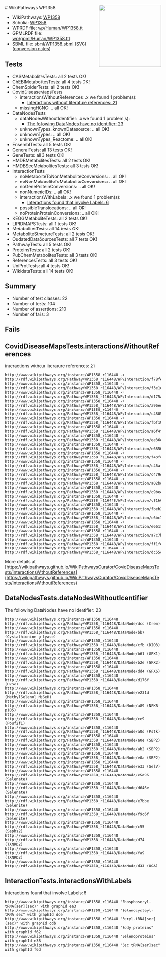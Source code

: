 <img style="float: right; width: 200px" src="../logo.png" />
# WikiPathways WP1358

* WikiPathways: [WP1358](https://identifiers.org/wikipathways:WP1358)
* Scholia: [WP1358](https://scholia.toolforge.org/wikipathways/WP1358)
* WPRDF file: [wp/Human/WP1358.ttl](../wp/Human/WP1358.ttl)
* GPMLRDF file: [wp/gpml/Human/WP1358.ttl](../wp/gpml/Human/WP1358.ttl)
* SBML file: [sbml/WP1358.sbml](../sbml/WP1358.sbml) ([SVG](../sbml/WP1358.svg)) ([conversion notes](../sbml/WP1358.txt))

## Tests
* CASMetabolitesTests: all 2 tests OK!
* ChEBIMetabolitesTests: all 4 tests OK!
* ChemSpiderTests: all 2 tests OK!
* CovidDiseaseMapsTests
    * interactionsWithoutReferences: .x we found 1 problem(s):
        * [Interactions without literature references: 21](#9701cd01)
    * missingHGNC: .. all OK!
* DataNodesTests
    * dataNodesWithoutIdentifier: .x we found 1 problem(s):
        * [The following DataNodes have no identifier: 23](#8792c4b2)
    * unknownTypes_knownDatasource: .. all OK!
    * unknownTypes: .. all OK!
    * unknownTypes_Reactome: .. all OK!
* EnsemblTests: all 5 tests OK!
* GeneralTests: all 13 tests OK!
* GeneTests: all 3 tests OK!
* HMDBMetabolitesTests: all 2 tests OK!
* HMDBSecMetabolitesTests: all 3 tests OK!
* InteractionTests
    * noMetaboliteToNonMetaboliteConversions: .. all OK!
    * noNonMetaboliteToMetaboliteConversions: .. all OK!
    * noGeneProteinConversions: .. all OK!
    * nonNumericIDs: .. all OK!
    * interactionsWithLabels: .x we found 1 problem(s):
        * [Interactions found that involve Labels: 6](#630d267d)
    * possibleTranslocations: .. all OK!
    * noProteinProteinConversions: .. all OK!
* KEGGMetaboliteTests: all 2 tests OK!
* LIPIDMAPSTests: all 1 tests OK!
* MetabolitesTests: all 14 tests OK!
* MetaboliteStructureTests: all 2 tests OK!
* OudatedDataSourcesTests: all 7 tests OK!
* PathwayTests: all 5 tests OK!
* ProteinsTests: all 2 tests OK!
* PubChemMetabolitesTests: all 3 tests OK!
* ReferencesTests: all 3 tests OK!
* UniProtTests: all 4 tests OK!
* WikidataTests: all 14 tests OK!


## Summary

* Number of test classes: 22
* Number of tests: 104
* Number of assertions: 210
* Number of fails: 3

## Fails

<a name="9701cd01" />

## CovidDiseaseMapsTests.interactionsWithoutReferences

Interactions without literature references: 21
```
http://www.wikipathways.org/instance/WP1358_r116448 -> http://rdf.wikipathways.org/Pathway/WP1358_r116448/WP/Interaction/f78fe
http://www.wikipathways.org/instance/WP1358_r116448 -> http://rdf.wikipathways.org/Pathway/WP1358_r116448/WP/Interaction/f3e1d
http://www.wikipathways.org/instance/WP1358_r116448 -> http://rdf.wikipathways.org/Pathway/WP1358_r116448/WP/Interaction/d175a
http://www.wikipathways.org/instance/WP1358_r116448 -> http://rdf.wikipathways.org/Pathway/WP1358_r116448/WP/Interaction/a96ed
http://www.wikipathways.org/instance/WP1358_r116448 -> http://rdf.wikipathways.org/Pathway/WP1358_r116448/WP/Interaction/c4805
http://www.wikipathways.org/instance/WP1358_r116448 -> http://rdf.wikipathways.org/Pathway/WP1358_r116448/WP/Interaction/fbf19
http://www.wikipathways.org/instance/WP1358_r116448 -> http://rdf.wikipathways.org/Pathway/WP1358_r116448/WP/Interaction/a6f4f
http://www.wikipathways.org/instance/WP1358_r116448 -> http://rdf.wikipathways.org/Pathway/WP1358_r116448/WP/Interaction/ee36e
http://www.wikipathways.org/instance/WP1358_r116448 -> http://rdf.wikipathways.org/Pathway/WP1358_r116448/WP/Interaction/e6850
http://www.wikipathways.org/instance/WP1358_r116448 -> http://rdf.wikipathways.org/Pathway/WP1358_r116448/WP/Interaction/f43fc
http://www.wikipathways.org/instance/WP1358_r116448 -> http://rdf.wikipathways.org/Pathway/WP1358_r116448/WP/Interaction/c46af
http://www.wikipathways.org/instance/WP1358_r116448 -> http://rdf.wikipathways.org/Pathway/WP1358_r116448/WP/Interaction/c479d
http://www.wikipathways.org/instance/WP1358_r116448 -> http://rdf.wikipathways.org/Pathway/WP1358_r116448/WP/Interaction/a02bd
http://www.wikipathways.org/instance/WP1358_r116448 -> http://rdf.wikipathways.org/Pathway/WP1358_r116448/WP/Interaction/c9be4
http://www.wikipathways.org/instance/WP1358_r116448 -> http://rdf.wikipathways.org/Pathway/WP1358_r116448/WP/Interaction/c81b0
http://www.wikipathways.org/instance/WP1358_r116448 -> http://rdf.wikipathways.org/Pathway/WP1358_r116448/WP/Interaction/fbeb2
http://www.wikipathways.org/instance/WP1358_r116448 -> http://rdf.wikipathways.org/Pathway/WP1358_r116448/WP/Interaction/c6bc7
http://www.wikipathways.org/instance/WP1358_r116448 -> http://rdf.wikipathways.org/Pathway/WP1358_r116448/WP/Interaction/e6611
http://www.wikipathways.org/instance/WP1358_r116448 -> http://rdf.wikipathways.org/Pathway/WP1358_r116448/WP/Interaction/a7c7b
http://www.wikipathways.org/instance/WP1358_r116448 -> http://rdf.wikipathways.org/Pathway/WP1358_r116448/WP/Interaction/ff1fe
http://www.wikipathways.org/instance/WP1358_r116448 -> http://rdf.wikipathways.org/Pathway/WP1358_r116448/WP/Interaction/dc55c
```

More details at [https://wikipathways.github.io/WikiPathwaysCurator/CovidDiseaseMapsTests/interactionsWithoutReferences](https://wikipathways.github.io/WikiPathwaysCurator/CovidDiseaseMapsTests/interactionsWithoutReferences)

<a name="8792c4b2" />

## DataNodesTests.dataNodesWithoutIdentifier

The following DataNodes have no identifier: 23
```
http://www.wikipathways.org/instance/WP1358_r116448 http://rdf.wikipathways.org/Pathway/WP1358_r116448/DataNode/dcc (Crem)
http://www.wikipathways.org/instance/WP1358_r116448 http://rdf.wikipathways.org/Pathway/WP1358_r116448/DataNode/bb7 (Cystathionine g-lyase)
http://www.wikipathways.org/instance/WP1358_r116448 http://rdf.wikipathways.org/Pathway/WP1358_r116448/DataNode/cfb (DIO3)
http://www.wikipathways.org/instance/WP1358_r116448 http://rdf.wikipathways.org/Pathway/WP1358_r116448/DataNode/b61 (GPX1)
http://www.wikipathways.org/instance/WP1358_r116448 http://rdf.wikipathways.org/Pathway/WP1358_r116448/DataNode/b2e (GPX2)
http://www.wikipathways.org/instance/WP1358_r116448 http://rdf.wikipathways.org/Pathway/WP1358_r116448/DataNode/dd4 (GPX6)
http://www.wikipathways.org/instance/WP1358_r116448 http://rdf.wikipathways.org/Pathway/WP1358_r116448/DataNode/d176f (H2Se)
http://www.wikipathways.org/instance/WP1358_r116448 http://rdf.wikipathways.org/Pathway/WP1358_r116448/DataNode/e231d (MethylSelenol MeSeH)
http://www.wikipathways.org/instance/WP1358_r116448 http://rdf.wikipathways.org/Pathway/WP1358_r116448/DataNode/a89 (NFKB-p105)
http://www.wikipathways.org/instance/WP1358_r116448 http://rdf.wikipathways.org/Pathway/WP1358_r116448/DataNode/ce9 (Pouf2f1)
http://www.wikipathways.org/instance/WP1358_r116448 http://rdf.wikipathways.org/Pathway/WP1358_r116448/DataNode/a0d (Pstk)
http://www.wikipathways.org/instance/WP1358_r116448 http://rdf.wikipathways.org/Pathway/WP1358_r116448/DataNode/a0e (SBP2)
http://www.wikipathways.org/instance/WP1358_r116448 http://rdf.wikipathways.org/Pathway/WP1358_r116448/DataNode/ab2 (SBP2)
http://www.wikipathways.org/instance/WP1358_r116448 http://rdf.wikipathways.org/Pathway/WP1358_r116448/DataNode/e0a (SBP2)
http://www.wikipathways.org/instance/WP1358_r116448 http://rdf.wikipathways.org/Pathway/WP1358_r116448/DataNode/e33 (SelV)
http://www.wikipathways.org/instance/WP1358_r116448 http://rdf.wikipathways.org/Pathway/WP1358_r116448/DataNode/c5a95 (Selenate)
http://www.wikipathways.org/instance/WP1358_r116448 http://rdf.wikipathways.org/Pathway/WP1358_r116448/DataNode/d646e (Selenate)
http://www.wikipathways.org/instance/WP1358_r116448 http://rdf.wikipathways.org/Pathway/WP1358_r116448/DataNode/e7bbe (Selenite)
http://www.wikipathways.org/instance/WP1358_r116448 http://rdf.wikipathways.org/Pathway/WP1358_r116448/DataNode/f9c6f (Selenite)
http://www.wikipathways.org/instance/WP1358_r116448 http://rdf.wikipathways.org/Pathway/WP1358_r116448/DataNode/c55 (Sephs2)
http://www.wikipathways.org/instance/WP1358_r116448 http://rdf.wikipathways.org/Pathway/WP1358_r116448/DataNode/d74 (TXNRD2)
http://www.wikipathways.org/instance/WP1358_r116448 http://rdf.wikipathways.org/Pathway/WP1358_r116448/DataNode/fa9 (TXNRD2)
http://www.wikipathways.org/instance/WP1358_r116448 http://rdf.wikipathways.org/Pathway/WP1358_r116448/DataNode/d33 (UGA)
```

<a name="630d267d" />

## InteractionTests.interactionsWithLabels

Interactions found that involve Labels: 6
```
http://www.wikipathways.org/instance/WP1358_r116448 "Phosphoseryl-tRNA[ser](sec)" with graphId ea3
http://www.wikipathways.org/instance/WP1358_r116448 "Selenocysteyl-tRNA sec" with graphId dce
http://www.wikipathways.org/instance/WP1358_r116448 "Seryl-tRNA[ser](sec)" with graphId cdb
http://www.wikipathways.org/instance/WP1358_r116448 "Body proteins" with graphId f62
http://www.wikipathways.org/instance/WP1358_r116448 "Selenoproteins" with graphId e38
http://www.wikipathways.org/instance/WP1358_r116448 "Sec tRNA[ser]sec" with graphId f6d
```

